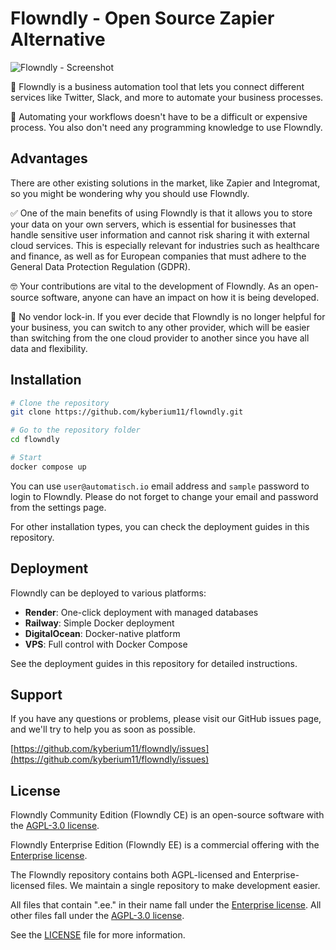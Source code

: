 # Flowndly - Open Source Zapier Alternative

![Flowndly - Screenshot](https://user-images.githubusercontent.com/2501931/191562539-e42f6c34-03c7-4dc4-bcf9-7f9473a9c64f.png)

🧐 Flowndly is a business automation tool that lets you connect different services like Twitter, Slack, and more to automate your business processes.

💸 Automating your workflows doesn't have to be a difficult or expensive process. You also don't need any programming knowledge to use Flowndly.

## Advantages

There are other existing solutions in the market, like Zapier and Integromat, so you might be wondering why you should use Flowndly.

✅ One of the main benefits of using Flowndly is that it allows you to store your data on your own servers, which is essential for businesses that handle sensitive user information and cannot risk sharing it with external cloud services. This is especially relevant for industries such as healthcare and finance, as well as for European companies that must adhere to the General Data Protection Regulation (GDPR).

🤓 Your contributions are vital to the development of Flowndly. As an open-source software, anyone can have an impact on how it is being developed.

💙 No vendor lock-in. If you ever decide that Flowndly is no longer helpful for your business, you can switch to any other provider, which will be easier than switching from the one cloud provider to another since you have all data and flexibility.

## Installation

```bash
# Clone the repository
git clone https://github.com/kyberium11/flowndly.git

# Go to the repository folder
cd flowndly

# Start
docker compose up
```

You can use `user@automatisch.io` email address and `sample` password to login to Flowndly. Please do not forget to change your email and password from the settings page.

For other installation types, you can check the deployment guides in this repository.

## Deployment

Flowndly can be deployed to various platforms:

- **Render**: One-click deployment with managed databases
- **Railway**: Simple Docker deployment
- **DigitalOcean**: Docker-native platform
- **VPS**: Full control with Docker Compose

See the deployment guides in this repository for detailed instructions.

## Support

If you have any questions or problems, please visit our GitHub issues page, and we'll try to help you as soon as possible.

[https://github.com/kyberium11/flowndly/issues](https://github.com/kyberium11/flowndly/issues)

## License

Flowndly Community Edition (Flowndly CE) is an open-source software with the [AGPL-3.0 license](LICENSE.agpl).

Flowndly Enterprise Edition (Flowndly EE) is a commercial offering with the [Enterprise license](LICENSE.enterprise).

The Flowndly repository contains both AGPL-licensed and Enterprise-licensed files. We maintain a single repository to make development easier.

All files that contain ".ee." in their name fall under the [Enterprise license](LICENSE.enterprise). All other files fall under the [AGPL-3.0 license](LICENSE.agpl).

See the [LICENSE](LICENSE) file for more information.

